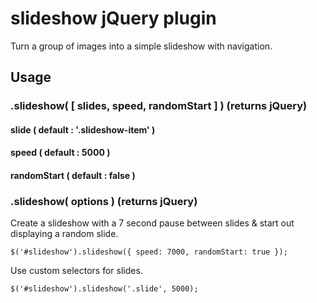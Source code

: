 # slideshow jQuery plugin

Turn a group of images into a simple slideshow with navigation.

## Usage
### .slideshow( [ slides, speed, randomStart ] ) (returns jQuery)
#### slide ( default : '.slideshow-item' )
#### speed ( default : 5000 )
#### randomStart ( default : false )
### .slideshow( options ) (returns jQuery)

Create a slideshow with a 7 second pause between slides & start out displaying a random slide.

	$('#slideshow').slideshow({ speed: 7000, randomStart: true });


Use custom selectors for slides.

	$('#slideshow').slideshow('.slide', 5000);



